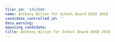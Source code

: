 ```yaml
---
filer_id: '1412686'
name: Anthony Wilson for School Board OUSD 2018
candidate_controlled_id: ''
data_warning: 
opposing_candidate: 
title: Anthony Wilson for School Board OUSD 2018
---
```

